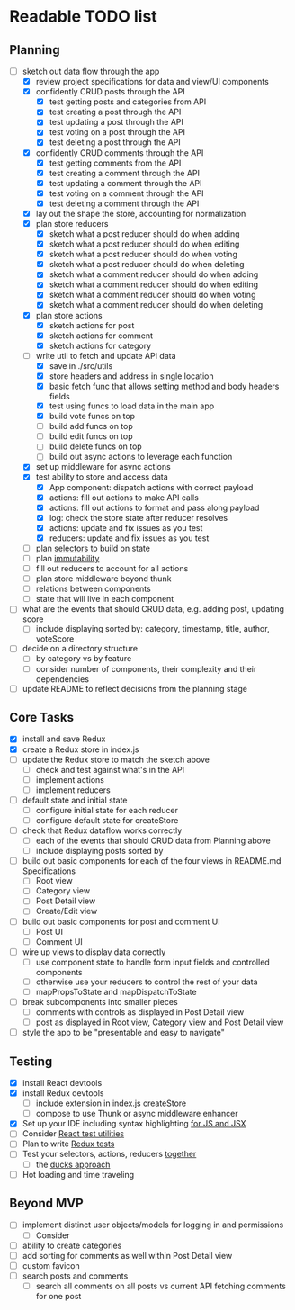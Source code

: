 # Readable TODO list

## Planning
- [ ] sketch out data flow through the app
	- [X] review project specifications for data and view/UI components
	- [X] confidently CRUD posts through the API
		- [X] test getting posts and categories from API
		- [X] test creating a post through the API
		- [X] test updating a post through the API
		- [X] test voting on a post through the API
		- [X] test deleting a post through the API 
	- [X] confidently CRUD comments through the API
		- [X] test getting comments from the API
		- [X] test creating a comment through the API
		- [X] test updating a comment through the API
		- [X] test voting on a comment through the API
		- [X] test deleting a comment through the API
	- [X] lay out the shape the store, accounting for normalization
	- [X] plan store reducers
		- [X] sketch what a post reducer should do when adding
		- [X] sketch what a post reducer should do when editing
		- [X] sketch what a post reducer should do when voting
		- [X] sketch what a post reducer should do when deleting
		- [X] sketch what a comment reducer should do when adding
		- [X] sketch what a comment reducer should do when editing
		- [X] sketch what a comment reducer should do when voting
		- [X] sketch what a comment reducer should do when deleting
	- [X] plan store actions
		- [X] sketch actions for post
		- [X] sketch actions for comment
		- [X] sketch actions for category
	- [ ] write util to fetch and update API data
		- [X] save in ./src/utils
		- [X] store headers and address in single location
		- [X] basic fetch func that allows setting method and body headers fields
		- [X] test using funcs to load data in the main app
		- [X] build vote funcs on top
		- [ ] build add funcs on top
		- [ ] build edit funcs on top
		- [ ] build delete funcs on top
		- [ ] build out async actions to leverage each function
	- [X] set up middleware for async actions
	- [X] test ability to store and access data
		- [X] App component: dispatch actions with correct payload
		- [X] actions: fill out actions to make API calls
		- [X] actions: fill out actions to format and pass along payload
		- [X] log: check the store state after reducer resolves
		- [X] actions: update and fix issues as you test
		- [X] reducers: update and fix issues as you test
	- [ ] plan [selectors](https://github.com/reactjs/reselect) to build on state
	- [ ] plan [immutability](http://redux.js.org/docs/recipes/UsingImmutableJS.html)
	- [ ] fill out reducers to account for all actions
	- [ ] plan store middleware beyond thunk
	- [ ] relations between components
	- [ ] state that will live in each component
- [ ] what are the events that should CRUD data, e.g. adding post, updating score
	- [ ] include displaying sorted by: category, timestamp, title, author, voteScore
- [ ] decide on a directory structure
	- [ ] by category vs by feature
	- [ ] consider number of components, their complexity and their dependencies
- [ ] update README to reflect decisions from the planning stage

## Core Tasks
- [X] install and save Redux
- [X] create a Redux store in index.js
- [ ] update the Redux store to match the sketch above
	- [ ] check and test against what's in the API
	- [ ] implement actions
	- [ ] implement reducers
- [ ] default state and initial state
	- [ ] configure initial state for each reducer
	- [ ] configure default state for createStore
- [ ] check that Redux dataflow works correctly
	- [ ] each of the events that should CRUD data from Planning above
	- [ ] include displaying posts sorted by 
- [ ] build out basic components for each of the four views in README.md Specifications
	- [ ] Root view
	- [ ] Category view
	- [ ] Post Detail view
	- [ ] Create/Edit view
- [ ] build out basic components for post and comment UI
	- [ ] Post UI
	- [ ] Comment UI
- [ ] wire up views to display data correctly
	- [ ] use component state to handle form input fields and controlled components
	- [ ] otherwise use your reducers to control the rest of your data
	- [ ] mapPropsToState and mapDispatchToState
- [ ] break subcomponents into smaller pieces
	- [ ] comments with controls as displayed in Post Detail view
	- [ ] post as displayed in Root view, Category view and Post Detail view
- [ ] style the app to be "presentable and easy to navigate"

## Testing
- [X] install React devtools
- [X] install Redux devtools
	- [ ] include extension in index.js createStore
	- [ ] compose to use Thunk or async middleware enhancer
- [X] Set up your IDE including syntax highlighting [for JS and JSX](https://packagecontrol.io/packages/Babel)
- [ ] Consider [React test utilities](https://reactjs.org/docs/test-utils.html)
- [ ] Plan to write [Redux tests](http://redux.js.org/docs/recipes/WritingTests.html)
- [ ] Test your selectors, actions, reducers [together](https://github.com/reactjs/redux/issues/1171)
	- [ ] the [ducks approach](https://github.com/reactjs/reselect#motivation-for-memoized-selectors)
- [ ] Hot loading and time traveling

## Beyond MVP
- [ ] implement distinct user objects/models for logging in and permissions
	- [ ] Consider 
- [ ] ability to create categories
- [ ] add sorting for comments as well within Post Detail view
- [ ] custom favicon
- [ ] search posts and comments
	- [ ] search all comments on all posts vs current API fetching comments for one post
